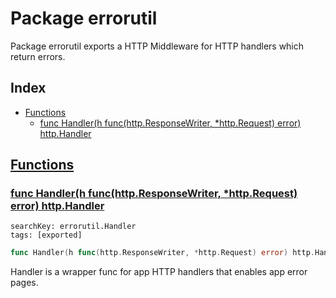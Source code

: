 # Package errorutil

Package errorutil exports a HTTP Middleware for HTTP handlers which return errors. 

## Index

* [Functions](#func)
    * [func Handler(h func(http.ResponseWriter, *http.Request) error) http.Handler](#Handler)


## <a id="func" href="#func">Functions</a>

### <a id="Handler" href="#Handler">func Handler(h func(http.ResponseWriter, *http.Request) error) http.Handler</a>

```
searchKey: errorutil.Handler
tags: [exported]
```

```Go
func Handler(h func(http.ResponseWriter, *http.Request) error) http.Handler
```

Handler is a wrapper func for app HTTP handlers that enables app error pages. 


